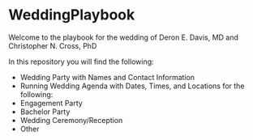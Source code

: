 # WeddingPlaybook
Welcome to the playbook for the wedding of Deron E. Davis, MD and Christopher N. Cross, PhD

In this repository you will find the following:
- Wedding Party with Names and Contact Information
- Running Wedding Agenda with Dates, Times, and Locations for the following:
 - Engagement Party
 - Bachelor Party
 - Wedding Ceremony/Reception 
- Other 
